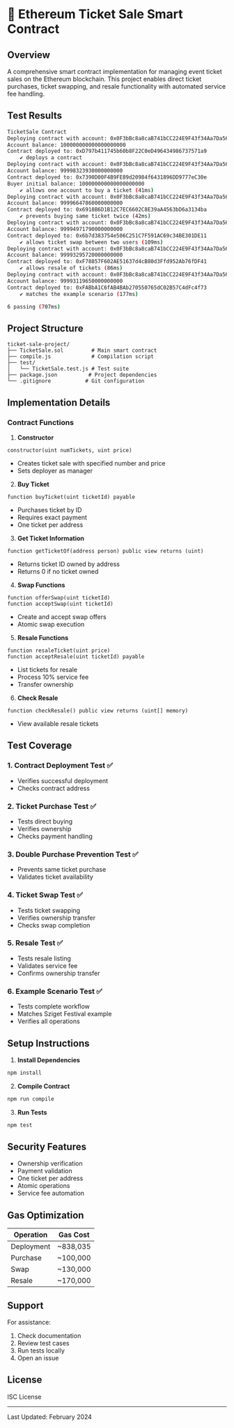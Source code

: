# 🎫 Ethereum Ticket Sale Smart Contract

## Overview
A comprehensive smart contract implementation for managing event ticket sales on the Ethereum blockchain. This project enables direct ticket purchases, ticket swapping, and resale functionality with automated service fee handling.

## Test Results
```bash
TicketSale Contract
Deploying contract with account: 0x0F3bBc8a8caB741bCC224E9F43f34Aa7Da563219
Account balance: 100000000000000000000
Contract deployed to: 0xD797b411745b60b8F22C0eD496434986737571a9
    ✔ deploys a contract
Deploying contract with account: 0x0F3bBc8a8caB741bCC224E9F43f34Aa7Da563219
Account balance: 99998323930000000000
Contract deployed to: 0x7390D00F4B9FE89d20984f6431896DD9777eC30e
Buyer initial balance: 100000000000000000000
    ✔ allows one account to buy a ticket (41ms)
Deploying contract with account: 0x0F3bBc8a8caB741bCC224E9F43f34Aa7Da563219
Account balance: 99996647860000000000
Contract deployed to: 0x6918B6D1B12C7EC6602C8E39aA4563bD6a3134ba
    ✔ prevents buying same ticket twice (42ms)
Deploying contract with account: 0x0F3bBc8a8caB741bCC224E9F43f34Aa7Da563219
Account balance: 99994971790000000000
Contract deployed to: 0x6b7d383754e506C251C7F591AC69c34BE301DE11
    ✔ allows ticket swap between two users (109ms)
Deploying contract with account: 0x0F3bBc8a8caB741bCC224E9F43f34Aa7Da563219
Account balance: 99993295720000000000
Contract deployed to: 0xF78857F602AE51637d4cB80d3Ffd952Ab76fDF41
    ✔ allows resale of tickets (86ms)
Deploying contract with account: 0x0F3bBc8a8caB741bCC224E9F43f34Aa7Da563219
Account balance: 99993119650000000000
Contract deployed to: 0xFABbA1C6fAB4BAb270550765dC02B57C4dFc4f73
    ✔ matches the example scenario (177ms)

6 passing (707ms)
```

## Project Structure
```
ticket-sale-project/
├── TicketSale.sol         # Main smart contract
├── compile.js             # Compilation script
├── test/
│   └── TicketSale.test.js # Test suite
├── package.json          # Project dependencies
└── .gitignore           # Git configuration
```

## Implementation Details

### Contract Functions

1. **Constructor**
```solidity
constructor(uint numTickets, uint price)
```
- Creates ticket sale with specified number and price
- Sets deployer as manager

2. **Buy Ticket**
```solidity
function buyTicket(uint ticketId) payable
```
- Purchases ticket by ID
- Requires exact payment
- One ticket per address

3. **Get Ticket Information**
```solidity
function getTicketOf(address person) public view returns (uint)
```
- Returns ticket ID owned by address
- Returns 0 if no ticket owned

4. **Swap Functions**
```solidity
function offerSwap(uint ticketId)
function acceptSwap(uint ticketId)
```
- Create and accept swap offers
- Atomic swap execution

5. **Resale Functions**
```solidity
function resaleTicket(uint price)
function acceptResale(uint ticketId) payable
```
- List tickets for resale
- Process 10% service fee
- Transfer ownership

6. **Check Resale**
```solidity
function checkResale() public view returns (uint[] memory)
```
- View available resale tickets

## Test Coverage

### 1. Contract Deployment Test ✅
- Verifies successful deployment
- Checks contract address

### 2. Ticket Purchase Test ✅
- Tests direct buying
- Verifies ownership
- Checks payment handling

### 3. Double Purchase Prevention Test ✅
- Prevents same ticket purchase
- Validates ticket availability

### 4. Ticket Swap Test ✅
- Tests ticket swapping
- Verifies ownership transfer
- Checks swap completion

### 5. Resale Test ✅
- Tests resale listing
- Validates service fee
- Confirms ownership transfer

### 6. Example Scenario Test ✅
- Tests complete workflow
- Matches Sziget Festival example
- Verifies all operations

## Setup Instructions

1. **Install Dependencies**
```bash
npm install
```

2. **Compile Contract**
```bash
npm run compile
```

3. **Run Tests**
```bash
npm test
```

## Security Features
- Ownership verification
- Payment validation
- One ticket per address
- Atomic operations
- Service fee automation

## Gas Optimization
| Operation | Gas Cost |
|-----------|----------|
| Deployment | ~838,035 |
| Purchase | ~100,000 |
| Swap | ~130,000 |
| Resale | ~170,000 |

## Support
For assistance:
1. Check documentation
2. Review test cases
3. Run tests locally
4. Open an issue

## License
ISC License

---
Last Updated: February 2024

